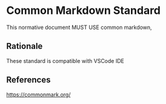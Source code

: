 # Common Markdown Standard

This normative document MUST USE common markdown,

## Rationale

These standard is compatible with VSCode IDE

## References

<https://commonmark.org/>
